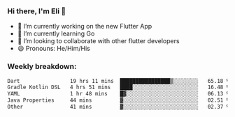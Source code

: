 ### Hi there, I'm Eli 👋
- 🔭 I’m currently working on the new Flutter App
- 🌱 I’m currently learning Go
- 🦄 I’m looking to collaborate with other flutter developers
- 😄 Pronouns: He/Him/His

### Weekly breakdown:
<!--START_SECTION:waka-->

```txt
Dart                19 hrs 11 mins  ████████████████▒░░░░░░░░   65.18 %
Gradle Kotlin DSL   4 hrs 51 mins   ████░░░░░░░░░░░░░░░░░░░░░   16.48 %
YAML                1 hr 48 mins    █▓░░░░░░░░░░░░░░░░░░░░░░░   06.13 %
Java Properties     44 mins         ▓░░░░░░░░░░░░░░░░░░░░░░░░   02.51 %
Other               41 mins         ▓░░░░░░░░░░░░░░░░░░░░░░░░   02.37 %
```

<!--END_SECTION:waka-->
